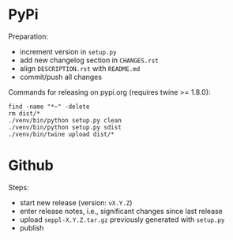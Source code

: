 PyPi
====

Preparation:

* increment version in `setup.py`
* add new changelog section in `CHANGES.rst`
* align `DESCRIPTION.rst` with `README.md`  
* commit/push all changes

Commands for releasing on pypi.org (requires twine >= 1.8.0):

```
find -name "*~" -delete
rm dist/*
./venv/bin/python setup.py clean
./venv/bin/python setup.py sdist
./venv/bin/twine upload dist/*
```


Github
======

Steps:

* start new release (version: `vX.Y.Z`)
* enter release notes, i.e., significant changes since last release
* upload `seppl-X.Y.Z.tar.gz` previously generated with `setup.py`
* publish


